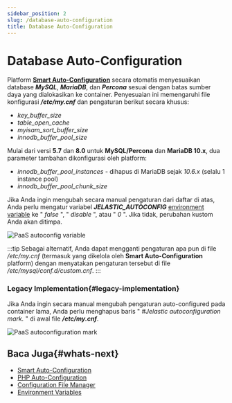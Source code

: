 ```yaml
---
sidebar_position: 2
slug: /database-auto-configuration
title: Database Auto-Configuration
---
```

# Database Auto-Configuration

Platform **[Smart Auto-Configuration](https://docs.dewacloud.com/docs/database-auto-configuration/)** secara otomatis menyesuaikan database _**MySQL**_, _**MariaDB**_, dan _**Percona**_ sesuai dengan batas sumber daya yang dialokasikan ke container. Penyesuaian ini memengaruhi file konfigurasi _**/etc/my.cnf**_ dan pengaturan berikut secara khusus:

  * _key_buffer_size_
  * _table_open_cache_
  * _myisam_sort_buffer_size_
  * _innodb_buffer_pool_size_

Mulai dari versi **5.7** dan **8.0** untuk **MySQL/Percona** dan **MariaDB 10.x**, dua parameter tambahan dikonfigurasi oleh platform:

  * _innodb_buffer_pool_instances_ \- dihapus di MariaDB sejak _10.6.x_ (selalu 1 instance pool)
  * _innodb_buffer_pool_chunk_size_

Jika Anda ingin mengubah secara manual pengaturan dari daftar di atas, Anda perlu mengatur variabel _**JELASTIC_AUTOCONFIG**_ [environment variable](https://docs.dewacloud.com/docs/container-variables/) ke " _false_ ", " _disable_ ", atau " _0_ ". Jika tidak, perubahan kustom Anda akan ditimpa.

![PaaS autoconfig variable](#)

:::tip
Sebagai alternatif, Anda dapat mengganti pengaturan apa pun di file _/etc/my.cnf_ (termasuk yang dikelola oleh **Smart Auto-Configuration** platform) dengan menyatakan pengaturan tersebut di file _/etc/mysql/conf.d/custom.cnf_.
:::

### Legacy Implementation{#legacy-implementation}

Jika Anda ingin secara manual mengubah pengaturan auto-configured pada container lama, Anda perlu menghapus baris " _#Jelastic autoconfiguration mark._ " di awal file _**/etc/my.cnf**_.

![PaaS autoconfiguration mark](#)

## Baca Juga{#whats-next}

  * [Smart Auto-Configuration](https://docs.dewacloud.com/docs/database-auto-configuration/)
  * [PHP Auto-Configuration](https://docs.dewacloud.com/docs/php-auto-configuration/)
  * [Configuration File Manager](https://docs.dewacloud.com/docs/configuration-file-manager/)
  * [Environment Variables](https://docs.dewacloud.com/docs/environment-variables/)